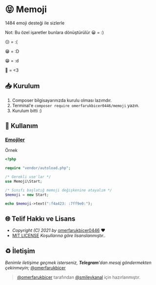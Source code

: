 # 😝 Memoji 

1484 emoji desteği ile sizlerle

Not: Bu özel işaretler bunlara dönüştürülür
😀 = :)

😔 = :(

😁 = :D

😁 = :d

💙 = <3

## 📥 Kurulum

1. Composer bilgisayarınızda kurulu olması lazımdır.
2. Terminal'e `composer require omerfarukbicer0446/memoji` yazın.
3. Kurulum bitti :) 

## 📒 Kullanım

### [Emojiler](https://github.com/omerfarukbicer0446/memoji/blob/main/emojis.md)

Örnek
```php
<?php

require "vendor/autoload.php";

/* Gerekli use'lar */
use Memoji\Start;

/* Sınıfı başlatığ memoji değişkenine atayalım */
$memoji = new Start;

echo $memoji->text(":f4a423: :7ff9e0:");
```

## 🌐 Telif Hakkı ve Lisans

* *Copyright (C) 2021 by* [omerfarukbicer0446](https://github.com/omerfarukbicer0446) ❤️️
* [MIT LICENSE](https://github.com/omerfarukbicer0446/memoji/blob/master/LICENSE) *Koşullarına göre lisanslanmıştır..*

## ♻️ İletişim

*Benimle iletişime geçmek isterseniz, **Telegram**'dan mesaj göndermekten çekinmeyin;* [@omerfarukbicer](https://t.me/omerfarukbicer)


> [@omerfarukbicer](https://t.me/omerfarukbicer) tarafından [@smileykanal](https://t.me/smileykanal) için hazırlanmıştır.

